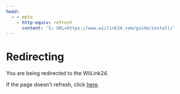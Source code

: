 ```yaml
---
head:
  - - meta
    - http-equiv: refresh
      content: '5; URL=https://www.wiilink24.com/guide/install/'
---
```


# Redirecting

You are being redirected to the WiiLink24.

If the page doesn't refresh, click [here](https://www.wiilink24.com/guide/install/).
